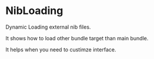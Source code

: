NibLoading
==========

Dynamic Loading external nib files.

It shows how to load other bundle target than main bundle.

It helps when you need to custimze interface.
